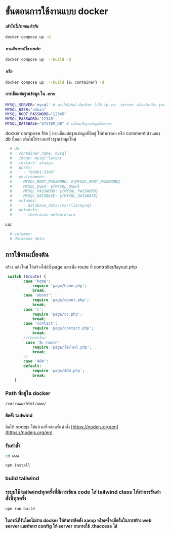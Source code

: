 # ขั้นตอนการใช้งานแบบ docker 
#### _เข้าไปโปรเจคแล้วรัน_
```bash
docker compose up -d
```
#### _หากมีการแก้ไข code_
```bash
docker compose up  --build -d
```
#### _หรือ_
```bash
docker compose up  --build {ชื่อ container} -d
```

####  การเชื่อมต่อฐานข้อมูล ใน .env
```bash
MYSQL_SERVER='mysql' # หากไม่ได้รันที่ docker ให้ใช้ ip ของ  server หรือเครื่องที่รัน ฐานข้อมูล
MYSQL_USER="admin"
MYSQL_ROOT_PASSWORD="12345"
MYSQL_PASSWORD='12345'
MYSQL_DATABASE="SYSTEM_DB" # เปลี่ยนเป็นฐานข้อมูลที่ต้องการ 
```

docker compose file  | หากเชื่อมต่อฐานข้อมูลที่มีอยู่ ให้ทำการลบ หรือ comment ส่วนของ db  นี้ออก เพื่อไม่ให้ระบบสร้างฐานข้อมูลใหม่ 
```bash
  # db:
  #   container_name: mysql
  #   image: mysql:latest
  #   restart: always
  #   ports:
  #     - "60001:3306"
  #   environment:
  #     MYSQL_ROOT_PASSWORD: ${MYSQL_ROOT_PASSWORD}
  #     MYSQL_USER: ${MYSQL_USER}
  #     MYSQL_PASSWORD: ${MYSQL_PASSWORD}
  #     MYSQL_DATABASE: ${MYSQL_DATABASE}
  #   volumes:
  #     - database_data:/var/lib/mysql
  #   networks:
  #     - theerasan-networkองการ 
```
และ 
```bash
  # volumes:
  # database_data:
```

## การใช้งานเบื่องต้น 

สร้าง หน้าใหม่ ให้สร้างไฟล์ที่ page และเพิ่ม route ที่ controller/layout.php 

```php
 switch ($route) {
        case 'home':
            require 'page/home.php';
            break;
        case 'about':
            require 'page/about.php';
            break;
        case 'c':
            require 'page/cc.php';
            break;
        case 'contact':
            require 'page/contact.php';
            break;
        //เพิ่มหน้าใหม่
         case 'ชื่อ route':
            require 'page/{ชื่อไฟล์}.php';
            break;   
        //
        case '404':
        default:
            require 'page/404.php';
            break;
    }
```
### Path ที่อยู่ใน docker
```bash
/var/www/html/www/
```
#### ติดตั้ง tailwind
ติดให้ nodejs ให้แล้วเสร็จก่อนรั้นคำสั่ง
[https://nodejs.org/en](https://nodejs.org/en)

### รันคำสั่ง 
```bash
cd www

npm install
```

### build tailwind 
### ระบบใช้ tailwindทุกครั้งที่มีการเขียน code ใส่ tailwind class ให้ทำการรันคำสั่งนี้ทุกครั้ง
```bash
npm run build
```

#### ในกรณีที่รันโดยไม่ผ่าน docker ให้ทำการติดตั้ง xamp หรือเครื่องมื่ออื่นในการสร้าง web server และทำการ config ให้ server สามารถใช้ .thaccess ได้

